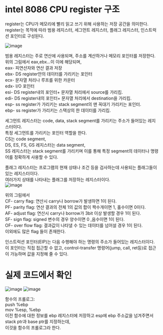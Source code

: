 # intel 8086 CPU register 구조  
register는 CPU가 메모리에 빨리 읽고 쓰기 위해 사용하는 저장 공간을 의미한다.  
register는 목적에 따라 범용 레지스터, 세그먼트 레지스터, 플래그 레지스터, 인스트럭션 포인터로 구성된다.  

![image](https://user-images.githubusercontent.com/65746019/116267486-6a58f280-a7b7-11eb-8bc1-6ddc6038975c.png)  


범용 레지스터는 주로 연산에 사용되며, 주소를 계산하거나 메모리 포인터를 저장한다.  
위의 그림에서 eax,ebx...이 이에 해당되며,  
eax- 피연산자와 연산 결과 저장  
ebx- DS register안의 데이터를 가리키는 포인터  
ecx- 문자열 처리나 루프를 위한 카운터  
edx- I/O 포인터  
esi- DS register내의 포인터+ 문자열 처리에서 source를 가리킴.  
edi- DS register내의 포인터+ 문자열 처리에서 destination을 가리킴.  
esp- ss register가 가리키는 stack segment의 맨 꼭대기 가리키는 포인터.  
ebp- ss register가 가리키는 스택상의 한 데이터를 가리킴.

세그먼트 레지스터는 code, data, stack segment를 가리키는 주소가 들어있는 레지스터이다.  
특정 세그먼트를 가리키는 포인터 역할을 한다.  
CS는 code segment,  
DS, ES, FS, GS 레지스터는 data segment,  
SS 레지스터는 stack segment를 가리키며 이를 통해 특정 segment의 데이터나 명령어를 정확하게 사용할 수 있다.  

플래그 레지스터는 프로그램의 현재 상태나 조건 등을 검사하는데 사용되는 플래그들이 있는 레지스터이다.  
여러가지 상태를 나타내는 플래그를 저장하는 레지스터이다.  
![image](https://user-images.githubusercontent.com/65746019/116269779-75148700-a7b9-11eb-9a94-113b050e43de.png)  

위의 그림에서  
CF- carry flag: 연산시 carry나 borrow가 발생하면 1이 된다.  
PF- parity flag: 연산 결과의 전체 1의 값의 합이 짝수개이면 1, 홀수이면 0이다.  
AF- adjust flag: 연산시 carry나 borrow가 3bit 이상 발생할 경우 1이 된다.  
SF- sign flag: signed 변수의 경우 양수이면 0 ,음수이면 1이 된다.  
OF- over flow flag: 결과값이 나타낼 수 있는 데이터를 넘어설 경우 1이 된다.  
이외에도 많은 flag 들이 존재한다.  


인스트럭션 포인터(EIP)는 다음 수행해야 하는 명령의 주소가 들어있는 레지스터이다.  
이 포인터는 직접 접근할 수 없고, control-transfer 명령어(jump, call, ret등)로 접근이 가능하며 값을 지정해 줄 수 있다.  


# 실제 코드에서 확인  
![image](https://user-images.githubusercontent.com/65746019/116275908-fde1f180-a7be-11eb-919a-9e874134aad8.png)
![image](https://user-images.githubusercontent.com/65746019/116275967-09351d00-a7bf-11eb-8b01-ce360ee66df4.png)  

함수의 프롤로그:  
push %ebp  
mov %esp, %ebp  
이전 함수에 대한 정보를 ebp 레지스터에 저장하고 esp에 ebp 주소값을 넘겨주면서 stack ptr과 base ptr를 지정하는데,  
이것을 함수의 프롤로그라 한다.  


